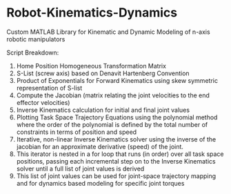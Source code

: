 # Robot-Kinematics-Dynamics
Custom MATLAB Library for Kinematic and Dynamic Modeling of n-axis robotic manipulators

Script Breakdown:
1. Home Position Homogeneous Transformation Matrix
2. S-List (screw axis) based on Denavit Hartenberg Convention
3. Product of Exponentials for Forward Kinematics using skew symmetric representation of S-list
4. Compute the Jacobian (matrix relating the joint velocities to the end effector velocities)
5. Inverse Kinematics calculation for initial and final joint values
6. Plotting Task Space Trajectory Equations using the polynomial method where the order of the polynomial is defined by the total number of constraints in terms of position and speed
7. Iterative, non-linear Inverse Kinematics solver using the inverse of the jacobian for an approximate derivative (speed) of the joint.
8. This iterator is nested in a for loop that runs (in order) over all task space positions, passing each incremental step on to the Inverse Kinematics solver until a full list of joint values is derived
9. This list of joint values can be used for joint-space trajectory mapping and for dynamics based modeling for specific joint torques
